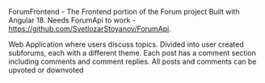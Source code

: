 ForumFrontend - The Frontend portion of the Forum project Built with Angular 18.
Needs ForumApi to work - https://github.com/SvetlozarStoyanov/ForumApi.

Web Application where users discuss topics. Divided into user created subforums, each with a different theme.
Each post has a comment section including comments and comment replies. All posts and comments can be upvoted or downvoted
